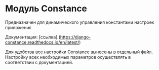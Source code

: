 # Модуль Constance

Предназначен для динамического управления константами настроек приложения 

Документация: [ссылка].(https://django-constance.readthedocs.io/en/latest/)

Для удобства все  настройки Constance вынесены в отдельный файл.
Настройку всех необходимых параметров осуществлять в соответствии с документацией.
